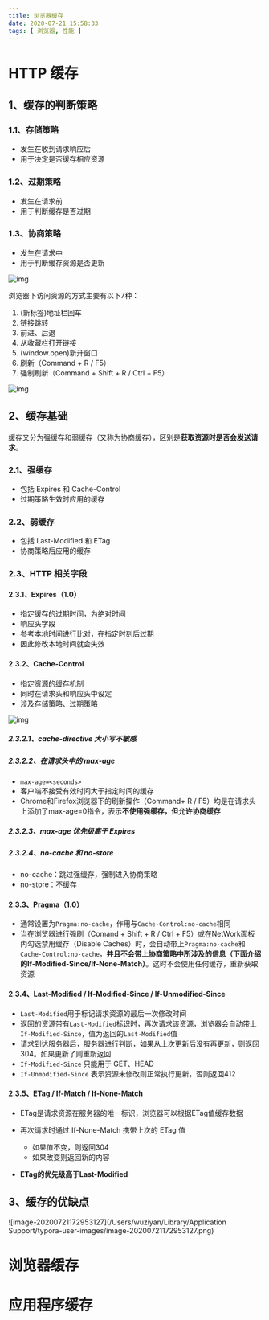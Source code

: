 ```yaml
---
title: 浏览器缓存
date: 2020-07-21 15:58:33
tags: [ 浏览器, 性能 ]
---
```


# HTTP 缓存

## 1、缓存的判断策略

### 1.1、存储策略

* 发生在收到请求响应后
* 用于决定是否缓存相应资源

### 1.2、过期策略

* 发生在请求前
* 用于判断缓存是否过期

### 1.3、协商策略

* 发生在请求中
* 用于判断缓存资源是否更新

![img](https://mmbiz.qpic.cn/mmbiz_png/MpGQUHiaib4ib49yrHAQicnnlN8I2aFBFp66xQGD623d7kG6CnZcV1ruWC4wW1lqRLgxFuejMIULiaMicFaZaDtblThQ/640?wx_fmt=png&tp=webp&wxfrom=5&wx_lazy=1&wx_co=1)

浏览器下访问资源的方式主要有以下7种：

1. (新标签)地址栏回车
2. 链接跳转
3. 前进、后退
4. 从收藏栏打开链接
5. (window.open)新开窗口
6. 刷新（Command + R / F5）
7. 强制刷新（Command + Shift + R / Ctrl + F5）

![img](https://mmbiz.qpic.cn/mmbiz_png/MpGQUHiaib4ib49yrHAQicnnlN8I2aFBFp668KIXEzsZ1NDTpYAt9MYu32flx46pkOkD7yRvdwGNIbeUXLG8xG9CmQ/640?wx_fmt=png&tp=webp&wxfrom=5&wx_lazy=1&wx_co=1)



## 2、缓存基础

缓存又分为强缓存和弱缓存（又称为协商缓存），区别是**获取资源时是否会发送请求**。

### 2.1、强缓存

* 包括 Expires 和 Cache-Control
* 过期策略生效时应用的缓存

### 2.2、弱缓存

* 包括 Last-Modified 和 ETag
* 协商策略后应用的缓存

### 2.3、HTTP 相关字段

#### 2.3.1、Expires（1.0）

* 指定缓存的过期时间，为绝对时间
* 响应头字段
* 参考本地时间进行比对，在指定时刻后过期
* 因此修改本地时间就会失效

#### 2.3.2、Cache-Control

* 指定资源的缓存机制
* 同时在请求头和响应头中设定
* 涉及存储策略、过期策略

![img](https://mmbiz.qpic.cn/mmbiz_png/MpGQUHiaib4ib49yrHAQicnnlN8I2aFBFp66uQQMWK9OIiaUL53ttvZQLY7VsXfuE8tnKKMThZ0O3hcbSW6VVX3H3Tw/640?wx_fmt=png&tp=webp&wxfrom=5&wx_lazy=1&wx_co=1)

##### 2.3.2.1、cache-directive 大小写不敏感

##### 2.3.2.2、在请求头中的 max-age

* `max-age=<seconds>`
* 客户端不接受有效时间大于指定时间的缓存
* Chrome和Firefox浏览器下的刷新操作（Command+ R / F5）均是在请求头上添加了max-age=0指令，表示**不使用强缓存，但允许协商缓存**

##### 2.3.2.3、max-age 优先级高于 Expires

##### 2.3.2.4、no-cache 和 no-store

* no-cache：跳过强缓存，强制进入协商策略
* no-store：不缓存

#### 2.3.3、Pragma（1.0）

* 通常设置为`Pragma:no-cache`，作用与`Cache-Control:no-cache`相同
* 当在浏览器进行强刷（Comand + Shift + R / Ctrl + F5）或在NetWork面板内勾选禁用缓存（Disable Caches）时，会自动带上`Pragma:no-cache`和`Cache-Control:no-cache`，**并且不会带上协商策略中所涉及的信息（下面介绍的If-Modified-Since/If-None-Match）**。这时不会使用任何缓存，重新获取资源

#### 2.3.4、Last-Modified / If-Modified-Since / If-Unmodified-Since

* `Last-Modified`用于标记请求资源的最后一次修改时间
* 返回的资源带有`Last-Modified`标识时，再次请求该资源，浏览器会自动带上`If-Modified-Since`，值为返回的`Last-Modified`值
* 请求到达服务器后，服务器进行判断，如果从上次更新后没有再更新，则返回304。如果更新了则重新返回
* `If-Modified-Since` 只能用于 GET、HEAD
* `If-Unmodified-Since` 表示资源未修改则正常执行更新，否则返回412

#### 2.3.5、ETag / If-Match / If-None-Match

* ETag是请求资源在服务器的唯一标识，浏览器可以根据ETag值缓存数据
* 再次请求时通过 If-None-Match 携带上次的 ETag 值
	* 如果值不变，则返回304
	* 如果改变则返回新的内容

* **ETag的优先级高于Last-Modified**

## 3、缓存的优缺点

![image-20200721172953127](/Users/wuziyan/Library/Application Support/typora-user-images/image-20200721172953127.png)

# 浏览器缓存

# 应用程序缓存